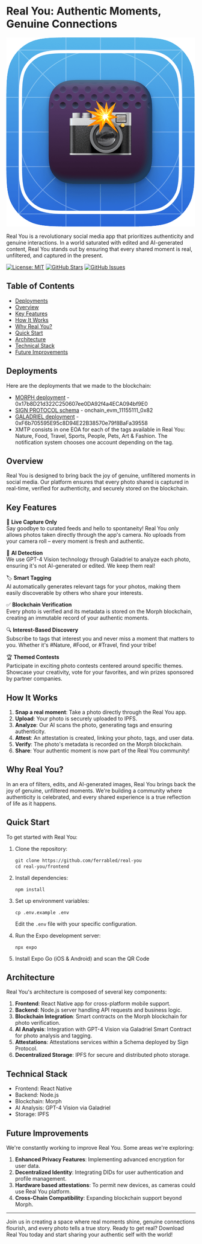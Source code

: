 # Real You: Authentic Moments, Genuine Connections

![Real You Logo](frontend/assets/images/iOS.png)

Real You is a revolutionary social media app that prioritizes authenticity and genuine interactions. In a world saturated with edited and AI-generated content, Real You stands out by ensuring that every shared moment is real, unfiltered, and captured in the present.

[![License: MIT](https://img.shields.io/badge/License-MIT-yellow.svg)](https://opensource.org/licenses/MIT)
[![GitHub Stars](https://img.shields.io/github/stars/ferrabled/real-you.svg)](https://github.com/ferrabled/real-you/stargazers)
[![GitHub Issues](https://img.shields.io/github/issues/ferrabled/real-you.svg)](https://github.com/ferrabled/real-you/issues)

## Table of Contents

- [Deployments](#deployments)
- [Overview](#overview)
- [Key Features](#key-features)
- [How It Works](#how-it-works)
- [Why Real You?](#why-real-you)
- [Quick Start](#quick-start)
- [Architecture](#architecture)
- [Technical Stack](#technical-stack)
- [Future Improvements](#future-improvements)

## Deployments
Here are the deployments that we made to the blockchain:
- [MORPH deployment](https://explorer-holesky.morphl2.io/address/0x17b8D21d322C250607ee0DA92f4a4ECA094bf9E0) - 0x17b8D21d322C250607ee0DA92f4a4ECA094bf9E0
- [SIGN PROTOCOL schema](https://testnet-scan.sign.global/schema/onchain_evm_11155111_0x82) - onchain_evm_11155111_0x82
- [GALADRIEL deployment](https://explorer.galadriel.com/address/0xF6b705595E95c8D94E22B38570e79f8BaFa39558) - 0xF6b705595E95c8D94E22B38570e79f8BaFa39558
- XMTP consists in one EOA for each of the tags available in Real You: Nature, Food, Travel, Sports, People, Pets, Art & Fashion. The notification system chooses one account depending on the tag.

## Overview

Real You is designed to bring back the joy of genuine, unfiltered moments in social media. Our platform ensures that every photo shared is captured in real-time, verified for authenticity, and securely stored on the blockchain.

## Key Features

📸 **Live Capture Only** \
Say goodbye to curated feeds and hello to spontaneity! Real You only allows photos taken directly through the app's camera. No uploads from your camera roll – every moment is fresh and authentic.

🤖 **AI Detection** \
We use GPT-4 Vision technology through Galadriel to analyze each photo, ensuring it's not AI-generated or edited. We keep them real!

🏷️ **Smart Tagging** \
AI automatically generates relevant tags for your photos, making them easily discoverable by others who share your interests.

✅ **Blockchain Verification** \
Every photo is verified and its metadata is stored on the Morph blockchain, creating an immutable record of your authentic moments.

🔍 **Interest-Based Discovery** \
Subscribe to tags that interest you and never miss a moment that matters to you. Whether it's #Nature, #Food, or #Travel, find your tribe!

🏆 **Themed Contests** \
Participate in exciting photo contests centered around specific themes. Showcase your creativity, vote for your favorites, and win prizes sponsored by partner companies.

## How It Works

1. **Snap a real moment**: Take a photo directly through the Real You app.
2. **Upload**: Your photo is securely uploaded to IPFS.
3. **Analyze**: Our AI scans the photo, generating tags and ensuring authenticity.
4. **Attest**: An attestation is created, linking your photo, tags, and user data.
5. **Verify**: The photo's metadata is recorded on the Morph blockchain.
6. **Share**: Your authentic moment is now part of the Real You community!

## Why Real You?

In an era of filters, edits, and AI-generated images, Real You brings back the joy of genuine, unfiltered moments. We're building a community where authenticity is celebrated, and every shared experience is a true reflection of life as it happens.

## Quick Start

To get started with Real You:

1. Clone the repository:

   ```
   git clone https://github.com/ferrabled/real-you
   cd real-you/frontend
   ```

2. Install dependencies:

   ```
   npm install
   ```

3. Set up environment variables:

   ```
   cp .env.example .env
   ```

   Edit the `.env` file with your specific configuration.

4. Run the Expo development server:

   ```
   npx expo
   ```

5. Install Expo Go (iOS & Android) and scan the QR Code

## Architecture

Real You's architecture is composed of several key components:

1. **Frontend**: React Native app for cross-platform mobile support.
2. **Backend**: Node.js server handling API requests and business logic.
3. **Blockchain Integration**: Smart contracts on the Morph blockchain for photo verification.
4. **AI Analysis**: Integration with GPT-4 Vision via Galadriel Smart Contract for photo analysis and tagging.
5. **Attestations**: Attestations services within a Schema deployed by Sign Protocol.
6. **Decentralized Storage**: IPFS for secure and distributed photo storage.

## Technical Stack

- Frontend: React Native
- Backend: Node.js
- Blockchain: Morph
- AI Analysis: GPT-4 Vision via Galadriel
- Storage: IPFS

## Future Improvements

We're constantly working to improve Real You. Some areas we're exploring:

1. **Enhanced Privacy Features**: Implementing advanced encryption for user data.
2. **Decentralized Identity**: Integrating DIDs for user authentication and profile management.
3. **Hardware based attestations**: To permit new devices, as cameras could use Real You platform.
4. **Cross-Chain Compatibility**: Expanding blockchain support beyond Morph.

---

Join us in creating a space where real moments shine, genuine connections flourish, and every photo tells a true story. Ready to get real? Download Real You today and start sharing your authentic self with the world!
